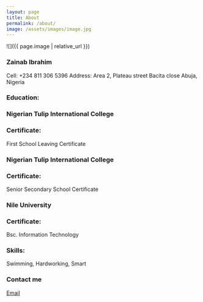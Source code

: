 ```yaml
---
layout: page
title: About
permalink: /about/
image: /assets/images/image.jpg
---
```


![]({{ page.image | relative_url }})
### Zainab Ibrahim
Cell: +234 811 306 5396
Address: Area 2, Plateau street  Bacita close Abuja, Nigeria

### Education:

### Nigerian Tulip International College

### Certificate: 
First School Leaving Certificate

### Nigerian Tulip International College

### Certificate:
Senior Secondary School Certificate

### Nile University

### Certificate:
Bsc. Information Technology

### Skills:
Swimming, Hardworking, Smart

### Contact me

[Email](mailto:Zainab2000ibrahim@gmail.com)
